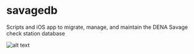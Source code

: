
# savagedb
Scripts and iOS app to migrate, manage, and maintain the DENA Savage check station database 

![alt text](https://https://github.com/smHooper/savagedb/tree/master/images/savagedb_architecture.jpg "System Architecture")